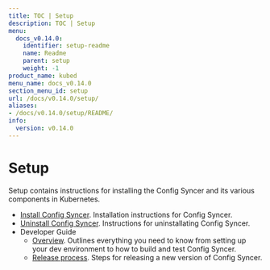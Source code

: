 ```yaml
---
title: TOC | Setup
description: TOC | Setup
menu:
  docs_v0.14.0:
    identifier: setup-readme
    name: Readme
    parent: setup
    weight: -1
product_name: kubed
menu_name: docs_v0.14.0
section_menu_id: setup
url: /docs/v0.14.0/setup/
aliases:
- /docs/v0.14.0/setup/README/
info:
  version: v0.14.0
---
```


# Setup

Setup contains instructions for installing the Config Syncer and its various components in Kubernetes.

- [Install Config Syncer](/docs/v0.14.0/setup/install). Installation instructions for Config Syncer.
- [Uninstall Config Syncer](/docs/v0.14.0/setup/uninstall). Instructions for uninstallating Config Syncer.
- Developer Guide
  - [Overview](/docs/v0.14.0/setup/developer-guide/overview). Outlines everything you need to know from setting up your dev environment to how to build and test Config Syncer.
  - [Release process](/docs/v0.14.0/setup/developer-guide/release). Steps for releasing a new version of Config Syncer.
